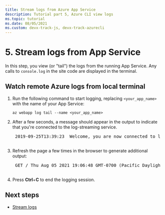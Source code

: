 ```yaml
---
title: Stream logs from Azure App Service
description: Tutorial part 5, Azure CLI view logs
ms.topic: tutorial
ms.date: 08/05/2021
ms.custom: devx-track-js, devx-track-azurecli
---
```


# 5. Stream logs from App Service

In this step, you view (or "tail") the logs from the running App Service. Any calls to `console.log` in the site code are displayed in the terminal.

## Watch remote Azure logs from local terminal

1. Run the following command to start logging, replacing `<your_app_name>` with the name of your App Service:

    ```azurecli
    az webapp log tail --name <your_app_name>
    ```

1. After a few seconds, a message should appear in the output to indicate that you're connected to the log-streaming service.

    <pre>
    2019-09-25T13:39:23  Welcome, you are now connected to log-streaming service. The default timeout is 2 hours. Change the timeout with the App Setting SCM_LOGSTREAM_TIMEOUT (in seconds).
    </pre>

1. Refresh the page a few times in the browser to generate additional output:

    <pre>
    GET / Thu Aug 05 2021 19:06:48 GMT-0700 (Pacific Daylight Time)
    </pre>

1. Press **Ctrl**+**C** to end the logging session.

## Next steps

* [Stream logs](tutorial-vscode-azure-cli-node-06.md)